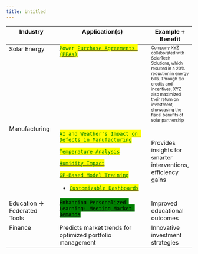```yaml
---
title: Untitled
---
```


<table data-full-width="false"><thead><tr><th width="175" valign="top">Industry</th><th width="800" valign="top">Application(s)</th><th data-hidden>Example + Benefit</th></tr></thead><tbody><tr><td valign="top">Solar Energy</td><td valign="top"><a data-footnote-ref href="#user-content-fn-1"><mark style="color:green;"><code>Power Purchase Agreements (PPAs)</code></mark></a></td><td><sup><sub>Company XYZ collaborated with SolarTech Solutions, which resulted in a 20% reduction in energy bills. Through tax credits and incentives, XYZ also maximized their return on investment, showcasing the fiscal benefits of solar partnership</sub></sup></td></tr><tr><td valign="top">Manufacturing</td><td valign="top"><p><a data-footnote-ref href="#user-content-fn-2"><mark style="color:green;"><code>AI and Weather's Impact on Defects in Manufacturing</code></mark></a></p><p><a data-footnote-ref href="#user-content-fn-3"><mark style="color:green;"><code>Temperature Analysis</code></mark></a></p><p><a data-footnote-ref href="#user-content-fn-4"><mark style="color:green;"><code>Humidity Impact</code></mark></a></p><p><a data-footnote-ref href="#user-content-fn-5"><mark style="color:green;"><code>GP-Based Model Training</code></mark></a></p><ul><li><a data-footnote-ref href="#user-content-fn-6"><mark style="color:green;"><code>Customizable Dashboards</code></mark></a></li></ul></td><td>Provides insights for smarter interventions, efficiency gains</td></tr><tr><td valign="top">Education -> Federated Tools</td><td valign="top"><a data-footnote-ref href="#user-content-fn-7"><mark style="background-color:green;"><code>Enhancing Personalized Learning: Meeting Market Demands</code></mark></a></td><td>Improved educational outcomes</td></tr><tr><td valign="top">Finance</td><td valign="top">Predicts market trends for optimized portfolio management</td><td>Innovative investment strategies</td></tr></tbody></table>

[^1]: * <sup>**Stabilize Energy Bills**</sup><sup>: Lock in fixed rates to manage costs.</sup>

    - <sup>**Lease Options**</sup><sup>: Reduce initial costs for solar systems.</sup>

    * <sup>**Tax Breaks**</sup><sup>: Benefit from solar adoption incentives.</sup>

    - <sup>**Optimized Energy Use**</sup><sup>: Partner for enhanced energy performance.</sup>

    * <sup>**Cost-Effective Solutions**</sup><sup>: Use green energy SaaS for savings.</sup>

[^2]: Understanding the impact of weather on manufacturing defects is essential. AI can analyze weather data to predict conditions that might cause defects. This allows manufacturers to proactively adjust operations, reduce waste, enhance quality, and boost efficiency.

[^3]: * Examine how temperature changes impact material strength and defects.

    - Focus on products sensitive to temperature variations.

[^4]: * Use AI models to link humidity levels with electronic failures.

    - Improve quality control efforts.

[^5]: * Integrate big datasets and real-time weather data into AI models.

    - Enhance defect prediction accuracy.

    * Develop algorithms to calculate defect probabilities in different weather.
    * Improve the rigor in product testing procedures.

[^6]: * Build dashboards for quick defect prediction and weather pattern analysis.

    - Facilitate rapid decision-making.

[^7]: 1. **Adaptive Learning Platforms:**
       * Delivers tailored educational content based on individual learning speeds.
       * Integrates AI to recommend resources and adjust difficulty in real time.
    2. **Skill Bridging Tools:**
       * Identifies skill gaps and offers targeted exercises to address them.
       * Utilizes data analytics to personalize pathways toward skill acquisition.
    3. **Interactive Content Modules:**
       * Provides engaging, interactive lessons catered to diverse learning preferences.
       * Supports multimedia formats to enhance retention and understanding.
    4. **Virtual Tutoring Solutions:**
       * Connects students with expert tutors who customize instruction methods.
       * Monitors progress to continually refine and adapt teaching strategies.
    5. **Feedback-Oriented Systems:**
       * Employs responsive feedback mechanisms to guide learners effectively.
       * Facilitates regular assessments to inform future learning pathways.
